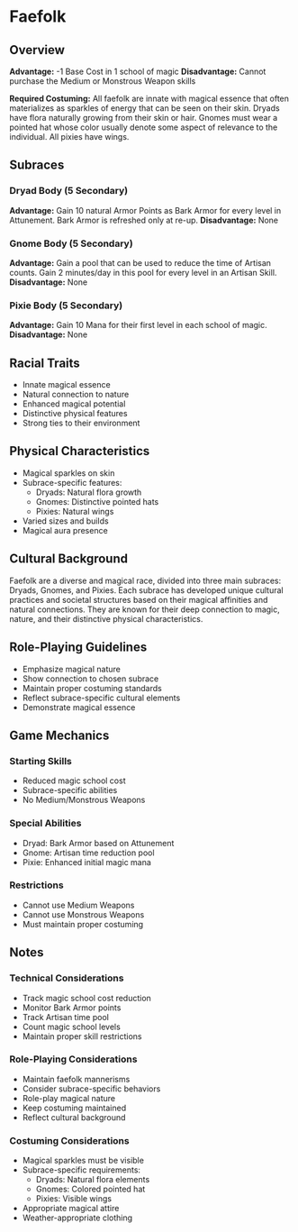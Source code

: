 # Faefolk

## Overview
**Advantage:** -1 Base Cost in 1 school of magic
**Disadvantage:** Cannot purchase the Medium or Monstrous Weapon skills

**Required Costuming:** All faefolk are innate with magical essence that often materializes as sparkles of energy that can be seen on their skin. Dryads have flora naturally growing from their skin or hair. Gnomes must wear a pointed hat whose color usually denote some aspect of relevance to the individual. All pixies have wings.

## Subraces

### Dryad Body (5 Secondary)
**Advantage:** Gain 10 natural Armor Points as Bark Armor for every level in Attunement. Bark Armor is refreshed only at re-up.
**Disadvantage:** None

### Gnome Body (5 Secondary)
**Advantage:** Gain a pool that can be used to reduce the time of Artisan counts. Gain 2 minutes/day in this pool for every level in an Artisan Skill.
**Disadvantage:** None

### Pixie Body (5 Secondary)
**Advantage:** Gain 10 Mana for their first level in each school of magic.
**Disadvantage:** None

## Racial Traits
- Innate magical essence
- Natural connection to nature
- Enhanced magical potential
- Distinctive physical features
- Strong ties to their environment

## Physical Characteristics
- Magical sparkles on skin
- Subrace-specific features:
  - Dryads: Natural flora growth
  - Gnomes: Distinctive pointed hats
  - Pixies: Natural wings
- Varied sizes and builds
- Magical aura presence

## Cultural Background
Faefolk are a diverse and magical race, divided into three main subraces: Dryads, Gnomes, and Pixies. Each subrace has developed unique cultural practices and societal structures based on their magical affinities and natural connections. They are known for their deep connection to magic, nature, and their distinctive physical characteristics.

## Role-Playing Guidelines
- Emphasize magical nature
- Show connection to chosen subrace
- Maintain proper costuming standards
- Reflect subrace-specific cultural elements
- Demonstrate magical essence

## Game Mechanics
### Starting Skills
- Reduced magic school cost
- Subrace-specific abilities
- No Medium/Monstrous Weapons

### Special Abilities
- Dryad: Bark Armor based on Attunement
- Gnome: Artisan time reduction pool
- Pixie: Enhanced initial magic mana

### Restrictions
- Cannot use Medium Weapons
- Cannot use Monstrous Weapons
- Must maintain proper costuming

## Notes
### Technical Considerations
- Track magic school cost reduction
- Monitor Bark Armor points
- Track Artisan time pool
- Count magic school levels
- Maintain proper skill restrictions

### Role-Playing Considerations
- Maintain faefolk mannerisms
- Consider subrace-specific behaviors
- Role-play magical nature
- Keep costuming maintained
- Reflect cultural background

### Costuming Considerations
- Magical sparkles must be visible
- Subrace-specific requirements:
  - Dryads: Natural flora elements
  - Gnomes: Colored pointed hat
  - Pixies: Visible wings
- Appropriate magical attire
- Weather-appropriate clothing 
